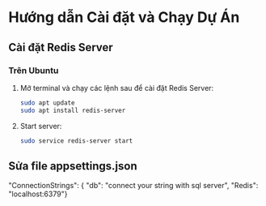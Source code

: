 # Hướng dẫn Cài đặt và Chạy Dự Án

## Cài đặt Redis Server

### Trên Ubuntu

1. Mở terminal và chạy các lệnh sau để cài đặt Redis Server:
   ```bash
   sudo apt update
   sudo apt install redis-server
2. Start server:
   ```bash
   sudo service redis-server start
## Sửa file appsettings.json
 "ConnectionStrings": {
    "db": "connect your string with sql server",
    "Redis": "localhost:6379"}
  
